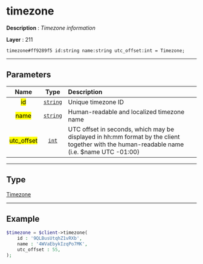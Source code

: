 # timezone

**Description** : *Timezone information*

**Layer** : 211

```tl
timezone#ff9289f5 id:string name:string utc_offset:int = Timezone;
```

---

## Parameters

| Name | Type | Description |
| :---: | :---: | :--- |
| <mark>id</mark> | [`string`](type/string) | Unique timezone ID |
| <mark>name</mark> | [`string`](type/string) | Human-readable and localized timezone name |
| <mark>utc_offset</mark> | [`int`](type/int) | UTC offset in seconds, which may be displayed in hh:mm format by the client together with the human-readable name (i.e. $name UTC -01:00) |

---

## Type

[Timezone](type/Timezone)

---

## Example

```php
$timezone = $client->timezone(
	id : '9QLBusUtqhZ1vRXb',
	name : '4WVaEbykIzqPo7MK',
	utc_offset : 55,
);
```